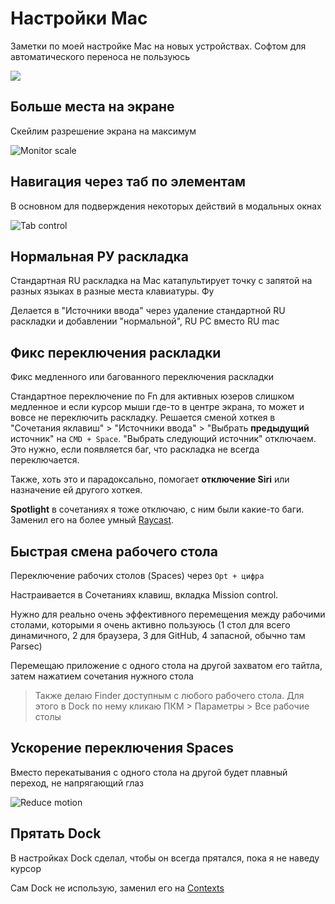# Настройки Mac

Заметки по моей настройке Mac на новых устройствах. Софтом для автоматического переноса не пользуюсь

![](https://s3.blog.amd-nick.me/2022/05/image_2022-05-12_12-42-17.png)

## Больше места на экране

Скейлим разрешение экрана на максимум

![Monitor scale](https://i.imgur.com/eB0Oi1c.jpg)

## Навигация через таб по элементам

В основном для подверждения некоторых действий в модальных окнах

![Tab control](https://i.imgur.com/nE2W3bR.jpg)

## Нормальная РУ раскладка

Стандартная RU раскладка на Mac катапультирует точку с запятой на разных языках в разные места клавиатуры. Фу

Делается в "Источники ввода" через удаление стандартной RU раскладки и добавлении "нормальной", RU PC вместо RU mac

## Фикс переключения раскладки

Фикс медленного или багованного переключения раскладки

Стандартное переключение по Fn для активных юзеров слишком медленное и если курсор мыши где-то в центре экрана, то может и вовсе не переключить раскладку. Решается сменой хоткея в "Сочетания яклавиш" \> "Источники ввода" \> "Выбрать **предыдущий** источник" на `CMD + Space`. "Выбрать следующий источник" отключаем. Это нужно, если появляется баг, что раскладка не всегда переключается.

Также, хоть это и парадоксально, помогает **отключение Siri** или назначение ей другого хоткея.

**Spotlight** в сочетаниях я тоже отключаю, с ним были какие-то баги. Заменил его на более умный [Raycast](apps/raycast.md).

## Быстрая смена рабочего стола

Переключение рабочих столов (Spaces) через `Opt + цифра`

Настраивается в Сочетаниях клавиш, вкладка Mission control.

Нужно для реально очень эффективного перемещения между рабочими столами, которыми я очень активно пользуюсь (1 стол для всего динамичного, 2 для браузера, 3 для GitHub, 4 запасной, обычно там Parsec)

Перемещаю приложение с одного стола на другой захватом его тайтла, затем нажатием сочетания нужного стола

> Также делаю Finder доступным с любого рабочего стола. Для этого в Dock по нему кликаю ПКМ \> Параметры \> Все рабочие столы

## Ускорение переключения Spaces

Вместо перекатывания с одного стола на другой будет плавный переход, не напрягающий глаз

![Reduce motion](https://i.imgur.com/ThL54oq.jpg)

## Прятать Dock

В настройках Dock сделал, чтобы он всегда прятался, пока я не наведу курсор

Сам Dock не использую, заменил его на [Contexts](apps/contexts.md)
